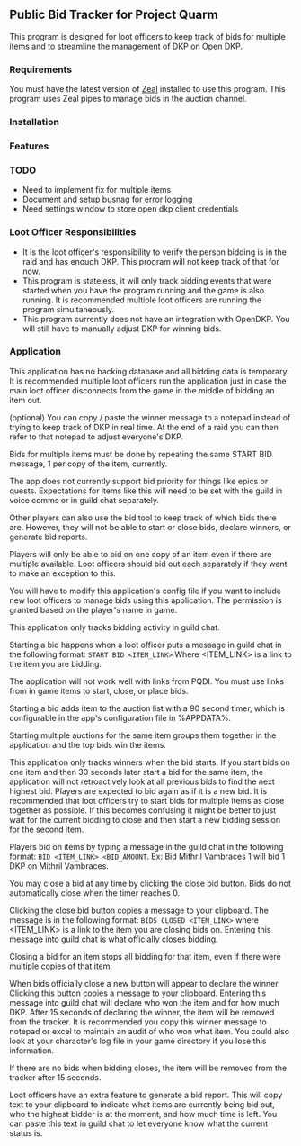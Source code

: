 ## Public Bid Tracker for Project Quarm

This program is designed for loot officers to keep track of bids for multiple items and to streamline the management of DKP on Open DKP.

### Requirements

You must have the latest version of [Zeal](https://github.com/iamclint/Zeal) installed to use this program. This program uses Zeal pipes to manage bids in the auction channel.

### Installation

### Features

### TODO

- Need to implement fix for multiple items
- Document and setup busnag for error logging
- Need settings window to store open dkp client credentials

### Loot Officer Responsibilities

- It is the loot officer's responsibility to verify the person bidding is in the raid and has enough DKP. This program will not keep track of that for now.
- This program is stateless, it will only track bidding events that were started when you have the program running and the game is also running. It is recommended multiple loot officers are running the program simultaneously.
- This program currently does not have an integration with OpenDKP. You will still have to manually adjust DKP for winning bids.

### Application

This application has no backing database and all bidding data is temporary. It is recommended multiple loot officers run the application just in case the main loot officer disconnects from the game in the middle of bidding an item out.

(optional) You can copy / paste the winner message to a notepad instead of trying to keep track of DKP in real time. At the end of a raid you can then refer to that notepad to adjust everyone's DKP.

Bids for multiple items must be done by repeating the same START BID message, 1 per copy of the item, currently.

The app does not currently support bid priority for things like epics or quests. Expectations for items like this will need to be set with the guild in voice comms or in guild chat separately.

Other players can also use the bid tool to keep track of which bids there are. However, they will not be able to start or close bids, declare winners, or generate bid reports.

Players will only be able to bid on one copy of an item even if there are multiple available. Loot officers should bid out each separately if they want to make an exception to this.

You will have to modify this application's config file if you want to include new loot officers to manage bids using this application. The permission is granted based on the player's name in game.

This application only tracks bidding activity in guild chat.

Starting a bid happens when a loot officer puts a message in guild chat in the following format: `START BID <ITEM_LINK>` Where <ITEM_LINK> is a link to the item you are bidding.

The application will not work well with links from PQDI. You must use links from in game items to start, close, or place bids.

Starting a bid adds item to the auction list with a 90 second timer, which is configurable in the app's configuration file in %APPDATA%.

Starting multiple auctions for the same item groups them together in the application and the top bids win the items.

This application only tracks winners when the bid starts. If you start bids on one item and then 30 seconds later start a bid for the same item, the application will not retroactively look at all previous bids to find the next highest bid. Players are expected to bid again as if it is a new bid. It is recommended that loot officers try to start bids for multiple items as close together as possible. If this becomes confusing it might be better to just wait for the current bidding to close and then start a new bidding session for the second item.

Players bid on items by typing a message in the guild chat in the following format: `BID <ITEM_LINK> <BID_AMOUNT`. Ex: Bid Mithril Vambraces 1 will bid 1 DKP on Mithril Vambraces.

You may close a bid at any time by clicking the close bid button. Bids do not automatically close when the timer reaches 0.

Clicking the close bid button copies a message to your clipboard. The message is in the following format:
`BIDS CLOSED <ITEM_LINK>` where <ITEM_LINK> is a link to the item you are closing bids on. Entering this message into guild chat is what officially closes bidding.

Closing a bid for an item stops all bidding for that item, even if there were multiple copies of that item.

When bids officially close a new button will appear to declare the winner. Clicking this button copies a message to your clipboard. Entering this message into guild chat will declare who won the item and for how much DKP. After 15 seconds of declaring the winner, the item will be removed from the tracker. It is recommended you copy this winner message to notepad or excel to maintain an audit of who won what item. You could also look at your character's log file in your game directory if you lose this information.

If there are no bids when bidding closes, the item will be removed from the tracker after 15 seconds.

Loot officers have an extra feature to generate a bid report. This will copy text to your clipboard to indicate what items are currently being bid out, who the highest bidder is at the moment, and how much time is left. You can paste this text in guild chat to let everyone know what the current status is.
